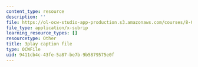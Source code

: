 ```yaml
---
content_type: resource
description: ''
file: https://ol-ocw-studio-app-production.s3.amazonaws.com/courses/8-01sc-classical-mechanics-fall-2016/9411cb4c43fe5a87be7b9b5879575e0f_l062G7RC8-o.vtt
file_type: application/x-subrip
learning_resource_types: []
resourcetype: Other
title: 3play caption file
type: OCWFile
uid: 9411cb4c-43fe-5a87-be7b-9b5879575e0f
---
```

